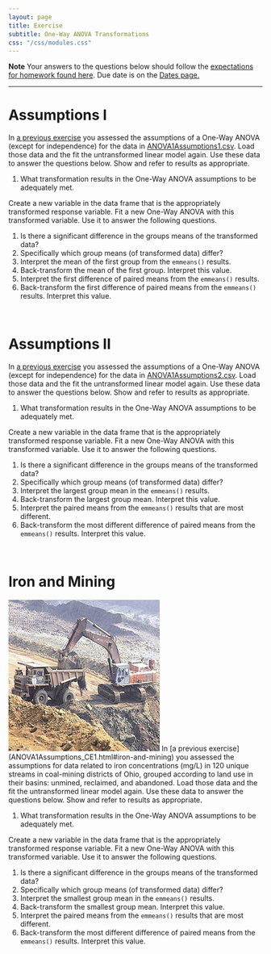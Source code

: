 ```yaml
---
layout: page
title: Exercise
subtitle: One-Way ANOVA Transformations
css: "/css/modules.css"
---
```


<div class="alert alert-warning">
  <strong>Note</strong> Your answers to the questions below should follow the <a href="../../resources/hwformat" target="_blank">expectations for homework found here</a>. Due date is on the <a href="../../resources/Dates-Current" target="_blank">Dates page.</a>
</div>

----

# Assumptions I
In [a previous exercise](ANOVA1Assumptions_CE1.html#assumptions-i) you assessed the assumptions of a One-Way ANOVA (except for independence) for the data in [ANOVA1Assumptions1.csv](http://derekogle.com/NCMTH207/modules/ce/data/ANOVA1Assumptions1.csv). Load those data and the fit the untransformed linear model again. Use these data to answer the questions below. Show and refer to results as appropriate.

1. What transformation results in the One-Way ANOVA assumptions to be adequately met.

Create a new variable in the data frame that is the appropriately transformed response variable. Fit a new One-Way ANOVA with this transformed variable. Use it to answer the following questions.

1. Is there a significant difference in the groups means of the transformed data?
1. Specifically which group means (of transformed data) differ?
1. Interpret the mean of the first group from the `emmeans()` results.
1. Back-transform the mean of the first group. Interpret this value.
1. Interpret the first difference of paired means from the `emmeans()` results.
1. Back-transform the first difference of paired means from the `emmeans()` results. Interpret this value.

&nbsp;

# Assumptions II
In [a previous exercise](ANOVA1Assumptions_CE1.html#assumptions-ii) you assessed the assumptions of a One-Way ANOVA (except for independence) for the data in [ANOVA1Assumptions2.csv](http://derekogle.com/NCMTH207/modules/ce/data/ANOVA1Assumptions2.csv). Load those data and the fit the untransformed linear model again. Use these data to answer the questions below. Show and refer to results as appropriate.

1. What transformation results in the One-Way ANOVA assumptions to be adequately met.

Create a new variable in the data frame that is the appropriately transformed response variable. Fit a new One-Way ANOVA with this transformed variable. Use it to answer the following questions.

1. Is there a significant difference in the groups means of the transformed data?
1. Specifically which group means (of transformed data) differ?
1. Interpret the largest group mean in the `emmeans()` results.
1. Back-transform the largest group mean. Interpret this value.
1. Interpret the paired means from the `emmeans()` results that are most different.
1. Back-transform the most different difference of paired means from the `emmeans()` results. Interpret this value.

&nbsp;

# Iron and Mining
<img src="../zimgs/Iron_Mining.jpg" alt="Iron Mining" class="img-right">
In [a previous exercise](ANOVA1Assumptions_CE1.html#iron-and-mining) you assessed the assumptions for data related to iron concentrations (mg/L) in 120 unique streams in coal-mining districts of Ohio, grouped according to land use in their basins: unmined, reclaimed, and abandoned. Load those data and the fit the untransformed linear model again. Use these data to answer the questions below. Show and refer to results as appropriate.

1. What transformation results in the One-Way ANOVA assumptions to be adequately met.

Create a new variable in the data frame that is the appropriately transformed response variable. Fit a new One-Way ANOVA with this transformed variable. Use it to answer the following questions.

1. Is there a significant difference in the groups means of the transformed data?
1. Specifically which group means (of transformed data) differ?
1. Interpret the smallest group mean in the `emmeans()` results.
1. Back-transform the smallest group mean. Interpret this value.
1. Interpret the paired means from the `emmeans()` results that are most different.
1. Back-transform the most different difference of paired means from the `emmeans()` results. Interpret this value.
